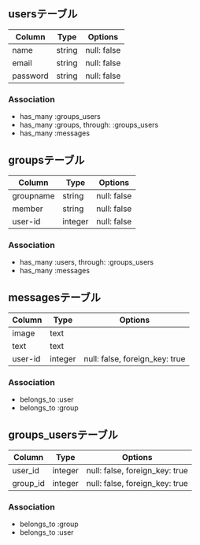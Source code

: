 ## usersテーブル

|Column|Type|Options|
|------|----|-------|
|name|string|null: false|
|email|string|null: false|
|password|string|null: false|

### Association
- has_many :groups_users
- has_many :groups,    through:   :groups_users
- has_many :messages


## groupsテーブル

|Column|Type|Options|
|------|----|-------|
|groupname|string|null: false|
|member|string|null: false|
|user-id|integer|null: false|

### Association
- has_many :users,    through:    :groups_users
- has_many :messages


## messagesテーブル

|Column|Type|Options|
|------|----|-------|
|image|text||
|text|text||
|user-id|integer|null: false, foreign_key: true|

### Association
- belongs_to :user
- belongs_to :group


## groups_usersテーブル

|Column|Type|Options|
|------|----|-------|
|user_id|integer|null: false, foreign_key: true|
|group_id|integer|null: false, foreign_key: true|

### Association
- belongs_to :group
- belongs_to :user
